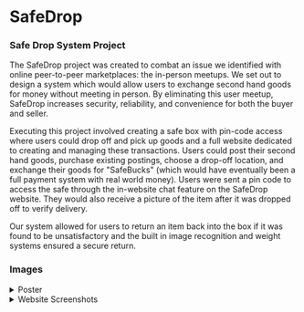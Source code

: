 # SafeDrop
### Safe Drop System Project
The SafeDrop project was created to combat an issue we identified with online peer-to-peer marketplaces: the in-person meetups. We set out to design a system which would allow users to exchange second hand goods for money without meeting in person. By eliminating this user meetup, SafeDrop increases security, reliability, and convenience for both the buyer and seller. 

Executing this project involved creating a safe box with pin-code access where users could drop off and pick up goods and a full website dedicated to creating and managing these transactions. Users could post their second hand goods, purchase existing postings, choose a drop-off location, and exchange their goods for "SafeBucks" (which would have eventually been a full payment system with real world money). Users were sent a pin code to access the safe through the in-website chat feature on the SafeDrop website. They would also receive a picture of the item after it was dropped off to verify delivery.

Our system allowed for users to return an item back into the box if it was found to be unsatisfactory and the built in image recognition and weight systems ensured a secure return. 

### Images
<details>
  <summary>Poster</summary>
  
  ![safedrop poster](https://user-images.githubusercontent.com/46725252/176374843-5dcfc254-269e-49fa-8ea8-06ddf1cd1e6f.PNG)
</details>

<details>
  <summary>Website Screenshots</summary>
  
  ![access code](https://user-images.githubusercontent.com/46725252/176372888-63cf8efa-d2d9-4568-931f-fe14cf951366.png)
  ![browse](https://user-images.githubusercontent.com/46725252/176372893-7d5792a0-6e4f-48c1-b624-5d941abdae8f.png)
  ![chat](https://user-images.githubusercontent.com/46725252/176372897-5d566863-408c-4702-b4bb-4465426ef11a.png)
  ![drop display](https://user-images.githubusercontent.com/46725252/176372903-a56d884c-f3ac-4f46-a218-ea7d9602723b.png)
  ![drop post image upload](https://user-images.githubusercontent.com/46725252/176372906-eed9af9d-3d68-48ab-a315-ebcaf556de08.png)
  ![drop post](https://user-images.githubusercontent.com/46725252/176372910-19e2abd3-3b65-4371-b6f0-c17ee19f7a8c.png)
  ![login](https://user-images.githubusercontent.com/46725252/176372912-5dcca098-1fde-4648-af3c-c5d8c4d06f43.png)
  ![user drops](https://user-images.githubusercontent.com/46725252/176372914-5aaab9e2-931d-4949-8673-bb3612120693.png)
  ![user profile](https://user-images.githubusercontent.com/46725252/176372917-77de787f-387d-4a89-8637-fb7e80350617.png)
</details>
